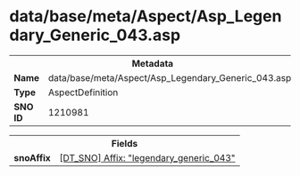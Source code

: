 <h1>data/base/meta/Aspect/Asp_Legendary_Generic_043.asp</h1><table><tr><th colspan="100%">Metadata</th></tr><tr><td><b>Name</b></td><td>data/base/meta/Aspect/Asp_Legendary_Generic_043.asp</td></tr><tr><td><b>Type</b></td><td>AspectDefinition</td></tr><tr><td><b>SNO ID</b></td><td>1210981</td></tr></table>

<table><tr><th colspan="100%">Fields</th></tr><tr><td><b>snoAffix</b></td><td><a href="..\Affix\legendary_generic_043.aff.md">[DT_SNO] Affix: "legendary_generic_043"</a></td></tr></table>

